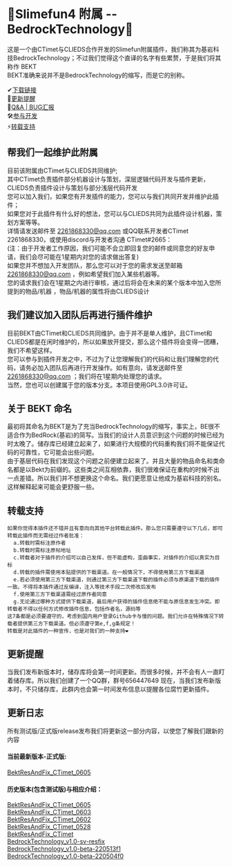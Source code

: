 # 👀Slimefun4 附属 -- BedrockTechnology👀
  这是一个由CTimet与CLIEDS合作开发的Slimefun附属插件，我们称其为基岩科技BedrockTechnology；不过我们觉得这个直译的名字有些累赘，于是我们将其称作 BEKT<br>
  BEKT准确来说并不是BedrockTechnology的缩写，而是它的别称。
  
  ✔[下载链接](https://github.com/CTimet/BedrockTechnology#%E6%9B%B4%E6%96%B0%E6%97%A5%E5%BF%97)<br>
  💬[更新提醒]()<br>
  🔎[Q&A | BUG汇报](https://github.com/CTimet/BedrockTechnology/issues)<br>
  🛠[参与开发](https://github.com/CTimet/BedrockTechnology#%E5%B8%AE%E6%88%91%E4%BB%AC%E4%B8%80%E8%B5%B7%E7%BB%B4%E6%8A%A4%E6%AD%A4%E9%99%84%E5%B1%9E)<br>
  ⚡[转载支持](https://github.com/CTimet/BedrockTechnology#%E8%BD%AC%E8%BD%BD%E6%94%AF%E6%8C%81)

## 帮我们一起维护此附属
  目前该附属由CTimet与CLIEDS共同维护;<br>
  其中CTimet负责插件部分机器设计与策划，深层逻辑代码开发与插件更新，CLIEDS负责插件设计与策划与部分浅层代码开发<br>
  您可以加入我们，如果您有开发插件的能力，您可以与我们共同开发并维护此插件；<br>
  如果您对于此插件有什么好的想法，您可以与CLIEDS共同为此插件设计机器，策划方案等等。<br>
  详情请发送邮件至 2261868330@qq.com 或QQ联系开发者CTimet 2261868330，或使用discord与开发者沟通 CTimet#2665：<br>
  (注：由于开发者工作原因，我们可能不会立即回复您的邮件或同意您的好友申请，我们会尽可能在1星期内对您的请求做出答复)<br>
  如果您并不想加入开发团队，那么您可以对于您的需求发送至邮箱 2261868330@qq.com ，例如希望我们加入某些机器等。<br>
  您的请求我们会在1星期之内进行审核，通过后将会在未来的某个版本中加入您所提到的物品/机器 ，物品/机器的属性将由CLIEDS设计<br>

## 我们建议加入团队后再进行插件维护
  目前BEKT由CTimet和CLIEDS共同维护。由于并不是单人维护，且CTimet和CLIEDS都是在闲时维护的，所以如果放开提交，那么这个插件将会变得一团糟，我们不希望这样。<br>
  您可以参与到插件开发之中，不过为了让您理解我们的代码和让我们理解您的代码，请务必加入团队后再进行开发操作。如有意向，请发送邮件至 2261868330@qq.com ；我们将在1星期内处理您的请求。<br>
  当然，您也可以创建属于您的版本分支。本项目使用GPL3.0许可证。<br>

## 关于 BEKT 命名
 最初将其命名为BEKT是为了充当BedrockTechnology的缩写，事实上，BE很不适合作为BedRock(基岩)的简写。当我们的设计人员意识到这个问题的时候已经为时太晚了。储存库已经建立起来了，如果进行大规模的代码重构我们将不能保证代码的可靠性，它可能会出些问题。<br>
  由于基层代码在我们发现这个问题之前便建立起来了。并且大量的物品命名和类命名都是以Bekt为前缀的。这些类之间互相依靠，我们很难保证在重构的时候不出一点差错。所以我们并不想更换这个命名。我们更愿意让他成为基岩科技的别名。这样解释起来可能会更舒服一些。<br>
  
## 转载支持
    如果你觉得本插件还不错并且有意向向其他平台转载此插件。那么您只需要遵守以下几点，即可转载此插件而无需经过作者批准：
      a.转载时需标注原作者
      b.转载时需标注原帖地址
      c.转载者对于插件的介绍可以自己发挥，但不能虚构，歪曲事实，对插件的介绍以真实为目标
      d.转载的插件需使用本贴提供的下载渠道。在一般情况下，不得使用第三方下载渠道
      e.若必须使用第三方下载渠道，则通过第三方下载渠道下载的插件必须与原渠道下载的插件一致。不得将本插件通过反编译，注入等技术手段二次修改后发布
      f.使用第三方下载渠道需经过原作者同意
      g.无论通过哪种方式提供下载渠道，最后用户获得的插件信息绝不能与原信息发生冲突。即转载者不得以任何方式修改插件信息，包括作者名，源码等
    这7条都是必须要遵守的，考虑到国内用户登录Github卡与慢的问题。我们允许在特殊情况下转载者提供第三方下载渠道。但必须遵守第e,f,g条规定！
    转载是对此插件的一种宣传，也是对我们的一种支持❤  
    
## 更新提醒
  当我们发布新版本时，储存库将会第一时间更新。而很多时候，并不会有人一直盯着储存库。所以我们创建了一个QQ群，群号656447649
  现在，当我们发布新版本时，不只储存库，此群内也会第一时间发布信息以提醒各位腐竹更新插件。
  
## 更新日志
  所有测试版/正式版release发布我们将更新这一部分内容，以使您了解我们跟新的内容<br>
  #### 当前最新版本-正式版:
  [BektResAndFix_CTimet_0605](https://github.com/CTimet/BedrockTechnology/releases/tag/BektResAndFix_CTimet_0605)<br>
  
  #### 历史版本(包含测试版)与相应介绍：
  [BektResAndFix_CTimet_0605](https://github.com/CTimet/BedrockTechnology/releases/tag/BektResAndFix_CTimet_0605)<br>
  [BektResAndFix_CTimet_0603](https://github.com/CTimet/BedrockTechnology/releases/tag/BektResAndFix_CTimet_0603)<br>
  [BektResAndFix_CTimet_0602](https://github.com/CTimet/BedrockTechnology/releases/tag/BektResAndFix_CTimet_0602)<br>
  [BektResAndFix_CTimet_0528](https://github.com/CTimet/BedrockTechnology/releases/tag/BektResAndFix_CTimet_0528)<br>
  [BektResAndFix_CTimet](https://github.com/CTimet/BedrockTechnology/releases/tag/BektResAndFix_CTimet)<br>
  [BedrockTechnology_v1.0-sv-resfix](https://github.com/CTimet/BedrockTechnology/releases/tag/BedrockTechnology_v1.0-sv-resfix)<br>
  [BedrockTechnology_v1.0-beta-220513f1](https://github.com/CTimet/BedrockTechnology/releases/tag/BedrockTechnology_v1.0-beta-220513f1)<br>
  [BedrockTechnology_v1.0-beta-220504f0](https://github.com/CTimet/BedrockTechnology/releases/tag/BedrockTechnology_v1.0-beta-220504f0)<br>
      

